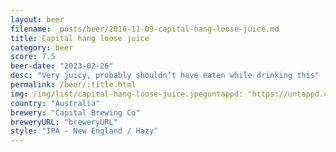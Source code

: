 ```yaml
---
layout: beer
filename: _posts/beer/2016-11-09-capital-hang-loose-juice.md
title: Capital hang loose juice
category: beer
score: 7.5
beer-date: "2023-02-26"
desc: "Very juicy, probably shouldn’t have eaten while drinking this"
permalink: /beer/:title.html
img: /img/list/capital-hang-loose-juice.jpeguntappd: "https://untappd.com/b/capital-brewing-co-hang-loose-juice-/2888004"
country: "Australia"
brewery: "Capital Brewing Co"
breweryURL: "breweryURL"
style: "IPA - New England / Hazy"
---
```

